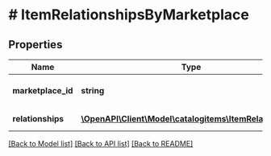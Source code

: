# # ItemRelationshipsByMarketplace

## Properties

Name | Type | Description | Notes
------------ | ------------- | ------------- | -------------
**marketplace_id** | **string** | Amazon marketplace identifier. |
**relationships** | [**\OpenAPI\Client\Model\catalogitems\ItemRelationship[]**](ItemRelationship.md) | Relationships for the item. |

[[Back to Model list]](../../README.md#models) [[Back to API list]](../../README.md#endpoints) [[Back to README]](../../README.md)
